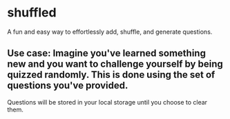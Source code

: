 # shuffled
A fun and easy way to effortlessly add, shuffle, and generate questions. 
## Use case: Imagine you've learned something new and you want to challenge yourself by being quizzed randomly. This is done using the set of questions you've provided.
Questions will be stored in your local storage until you choose to clear them.
